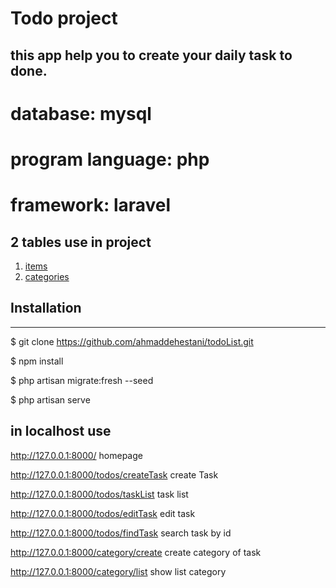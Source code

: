 # Todo project




## this app help you to create your daily task to done.


# database: mysql
# program language: php
# framework: laravel

## 2 tables use in project
1. [items](#task-info)
2. [categories](#category-task)

## Installation
***


$ git clone https://github.com/ahmaddehestani/todoList.git

$ npm install

$ php artisan migrate:fresh --seed

$ php artisan serve

## in localhost use 
http://127.0.0.1:8000/     homepage

http://127.0.0.1:8000/todos/createTask  create Task

http://127.0.0.1:8000/todos/taskList   task list

http://127.0.0.1:8000/todos/editTask     edit task

http://127.0.0.1:8000/todos/findTask     search task by id

http://127.0.0.1:8000/category/create   create category of task

http://127.0.0.1:8000/category/list   show list category